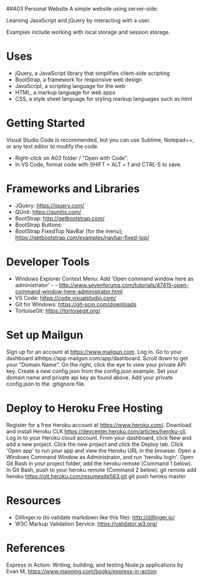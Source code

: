 ##A03 Personal Website
A simple website using server-side:

Learning JavaScript and jQuery by interacting with a user. 

Examples include working with local storage and session storage.

# Uses
- jQuery, a JavaScript library that simplifies client-side scripting
- BootStrap, a framework for responsive web design 
- JavaScript, a scripting language for the web
- HTML, a markup language for web apps
- CSS, a style sheet language for styling markup languages such as html

# Getting Started
Visual Studio Code is recommended, but you can use Sublime, Notepad++, or any text editor to modify the code. 

- Right-click on A03 folder / "Open with Code".
- In VS Code, format code with SHIFT + ALT + f and CTRL-S to save.

# Frameworks and Libraries
- JQuery: https://jquery.com/
- QUnit: https://qunitjs.com/
- BootStrap: http://getbootstrap.com/
- BootStrap Buttons:
- BootStrap FixedTop NavBar (for the menu); https://getbootstrap.com/examples/navbar-fixed-top/

# Developer Tools
- Windows Explorer Context Menu: Add 'Open command window here as administrator'  - - http://www.sevenforums.com/tutorials/47415-open-command-window-here-administrator.html
- VS Code: https://code.visualstudio.com/
- Git for Windows: https://git-scm.com/downloads
- TortoiseGit: https://tortoisegit.org/


# Set up Mailgun
Sign up for an account at https://www.mailgun.com.
Log in.
Go to your dashboard athttps://app.mailgun.com/app/dashboard.
Scroll down to get your "Domain Name".
On the right, click the eye to view your private API key.
Create a new config.json from the config.json.example.
Set your domain name and private api key as found above.
Add your private config.json to the .gitignore file.

# Deploy to Heroku Free Hosting
Register for a free Heroku account at https://www.heroku.com/.
Download and install Heroku CLK https://devcenter.heroku.com/articles/heroku-cli.
Log in to your Heroku cloud account.
From your dashboard, click New and add a new project.
Click the new project and click the Deploy tab.
Click 'Open app' to run your app and view the Heroku URL in the browser.
Open a Windows Command Window as Administrator, and run 'heroku login'.
Open Git Bash in your project folder, add the heroku remote (Command 1 below).
In Git Bash, push to your heroku remote (Command 2 below).
git remote add heroku https://git.heroku.com/resumesite563.git
git push heroku master

# Resources
- Dillinger.io (to validate markdown like this file): http://dillinger.io/
- W3C Markup Validation Service: https://validator.w3.org/

# References
Express in Action: Writing, building, and testing Node.js applications by Evan M, https://www.manning.com/books/express-in-action
